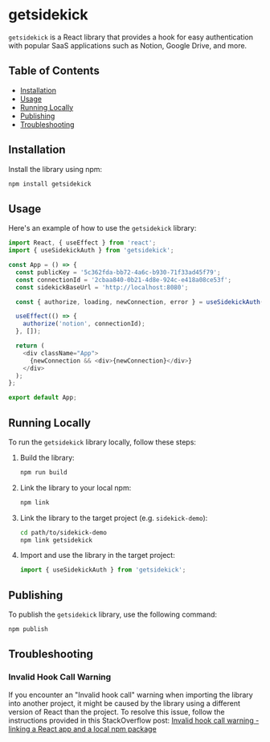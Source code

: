 # getsidekick

`getsidekick` is a React library that provides a hook for easy authentication with popular SaaS applications such as Notion, Google Drive, and more.

## Table of Contents

- [Installation](#installation)
- [Usage](#usage)
- [Running Locally](#running-locally)
- [Publishing](#publishing)
- [Troubleshooting](#troubleshooting)

## Installation

Install the library using npm:

```sh
npm install getsidekick
```

## Usage

Here's an example of how to use the `getsidekick` library:

```javascript
import React, { useEffect } from 'react';
import { useSidekickAuth } from 'getsidekick';

const App = () => {
  const publicKey = '5c362fda-bb72-4a6c-b930-71f33ad45f79';
  const connectionId = '2cbaa840-0b21-4d8e-924c-e418a08ce53f';
  const sidekickBaseUrl = 'http://localhost:8080';

  const { authorize, loading, newConnection, error } = useSidekickAuth(publicKey, sidekickBaseUrl);

  useEffect(() => {
    authorize('notion', connectionId);
  }, []);

  return (
    <div className="App">
      {newConnection && <div>{newConnection}</div>}
    </div>
  );
};

export default App;
```

## Running Locally

To run the `getsidekick` library locally, follow these steps:

1. Build the library:

   ```sh
   npm run build
   ```

2. Link the library to your local npm:

   ```sh
   npm link
   ```

3. Link the library to the target project (e.g. `sidekick-demo`):

   ```sh
   cd path/to/sidekick-demo
   npm link getsidekick
   ```

4. Import and use the library in the target project:

   ```javascript
   import { useSidekickAuth } from 'getsidekick';
   ```

## Publishing

To publish the `getsidekick` library, use the following command:

```sh
npm publish
```

## Troubleshooting

### Invalid Hook Call Warning

If you encounter an "Invalid hook call" warning when importing the library into another project, it might be caused by the library using a different version of React than the project. To resolve this issue, follow the instructions provided in this StackOverflow post: [Invalid hook call warning - linking a React app and a local npm package](https://stackoverflow.com/questions/57825421/invalid-hook-call-warning-linking-a-react-app-and-a-local-npm-package)

